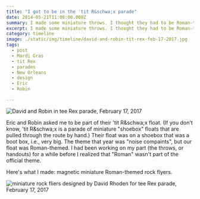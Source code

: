 ```yaml
---
title: "I got to be in the 'tit R&schwa;x parade"
date: 2014-05-21T11:00:00.000Z
summary: I made some miniature throws. I thought they had to be Roman-themed.
excerpt: I made some miniature throws. I thought they had to be Roman-themed.
category: timeline
image: ./static/img/timeline/david-and-robin-tit-rex-feb-17-2017.jpg
tags:
  - post 
  - Mardi Gras
  - tit Rex
  - parades
  - New Orleans
  - design
  - Eric
  - Robin

---
```


![David and Robin in tee Rex parade, February 17, 2017](/static/img/timeline/david-and-robin-tit-rex-feb-17-2017.jpg "David and Robin in tee Rex parade, February 17, 2017")

Eric and Robin asked me to be part of their 'tit R&schwa;x float. (If you don't know, 'tit R&schwa;x is a parade of miniature "shoebox" floats that are pulled through the route by hand.) Their float was on a shoebox that was a boot box, i.e., very big. The theme that year was "noise compaints", but our float was Roman-themed. I had been working on my part (the throws, or handouts) for a while before I realized that "Roman" wasn't part of the official theme.

Here's what I made: magnetic miniature Roman-themed rock flyers.

![miniature rock fliers designed by David Rhoden for tee Rex parade, February 17, 2017](/static/img/design/tinyrockfliers.jpg "miniature rock fliers designed by David Rhoden for tee Rex parade, February 17, 2017")